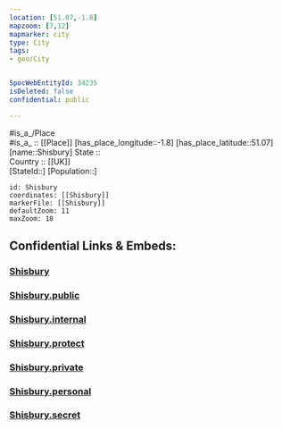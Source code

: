 ```yaml
---
location: [51.07,-1.8] 
mapzoom: [7,12] 
mapmarker: city 
type: City
tags:
- geo/City


SpocWebEntityId: 34235
isDeleted: false
confidential: public

---
```

#is_a_/Place  
#is_a_ :: [[Place]] 
[has_place_longitude::-1.8] 
[has_place_latitude::51.07] 
[name::Shisbury] 
State ::  
Country :: [[UK]]  
[StateId::] 
[Population::] 



```leaflet
id: Shisbury
coordinates: [[Shisbury]] 
markerFile: [[Shisbury]] 
defaultZoom: 11 
maxZoom: 18
```


## Confidential Links & Embeds: 

### [Shisbury](/_Standards/Earth/Continent/Europe/Europe~North/UK/England/Regions~England/South_West_England/Wiltshire/cities~Wiltshire/Shisbury.md) 

### [Shisbury.public](/_public/Earth/Continent/Europe/Europe~North/UK/England/Regions~England/South_West_England/Wiltshire/cities~Wiltshire/Shisbury.public.md) 

### [Shisbury.internal](/_internal/Earth/Continent/Europe/Europe~North/UK/England/Regions~England/South_West_England/Wiltshire/cities~Wiltshire/Shisbury.internal.md) 

### [Shisbury.protect](/_protect/Earth/Continent/Europe/Europe~North/UK/England/Regions~England/South_West_England/Wiltshire/cities~Wiltshire/Shisbury.protect.md) 

### [Shisbury.private](/_private/Earth/Continent/Europe/Europe~North/UK/England/Regions~England/South_West_England/Wiltshire/cities~Wiltshire/Shisbury.private.md) 

### [Shisbury.personal](/_personal/Earth/Continent/Europe/Europe~North/UK/England/Regions~England/South_West_England/Wiltshire/cities~Wiltshire/Shisbury.personal.md) 

### [Shisbury.secret](/_secret/Earth/Continent/Europe/Europe~North/UK/England/Regions~England/South_West_England/Wiltshire/cities~Wiltshire/Shisbury.secret.md)

